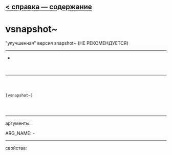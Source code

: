[< справка — содержание](ceammc_lib.html)
---

# vsnapshot~


&#34;улучшенная&#34; версия snapshot~ (НЕ РЕКОМЕНДУЕТСЯ)

---

-
<br>


---


```



[vsnapshot~]


            
```

---
аргументы:

ARG_NAME: -<br>

---
свойства:


